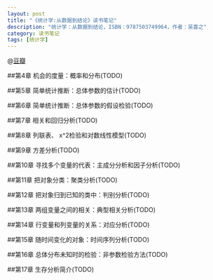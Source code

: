 ```yaml
---
layout: post
title: "《统计学:从数据到结论》读书笔记"
description: "统计学：从数据到结论，ISBN：9787503749964，作者：吴喜之"
category: 读书笔记
tags: [统计学]
---
```

@[豆瓣](http://book.douban.com/subject/2193810/)

##第4章 机会的度量：概率和分布(TODO)

##第5章 简单统计推断：总体参数的估计(TODO)

##第6章 简单统计推断：总体参数的假设检验(TODO)

##第7章 相关和回归分析(TODO)

##第8章 列联表、 x^2检验和对数线性模型(TODO)

##第9章 方差分析(TODO)

##第10章 寻找多个变量的代表：主成分分析和因子分析(TODO)

##第11章 把对象分类：聚类分析(TODO)

##第12章 把对象归到已知的类中：判别分析(TODO)

##第13章 两组变量之间的相关：典型相关分析(TODO)

##第14章 行变量和列变量的关系：对应分析(TODO)

##第15章 随时间变化的对象：时间序列分析(TODO)

##第16章 总体分布未知时的检验：非参数检验方法(TODO)

##第17章 生存分析简介(TODO)
